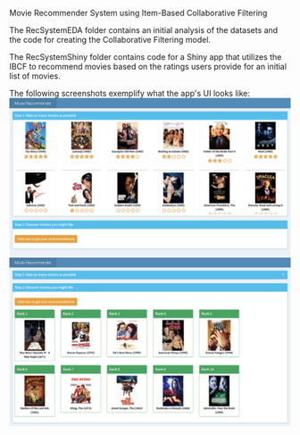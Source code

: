 Movie Recommender System using Item-Based Collaborative Filtering

The RecSystemEDA folder contains an initial analysis of the datasets and the code for creating the Collaborative Filtering model.

The RecSystemShiny folder contains code for a Shiny app that utilizes the IBCF to recommend movies based on the ratings users provide for an initial list of movies.

The following screenshots exemplify what the app's UI looks like:
![alt text](https://github.com/sreeman-reddy/Movies_IBCF_Recommender_System/blob/main/example1.png "Step 1")
![alt text](https://github.com/sreeman-reddy/Movies_IBCF_Recommender_System/blob/main/example2.png "Step 2")
